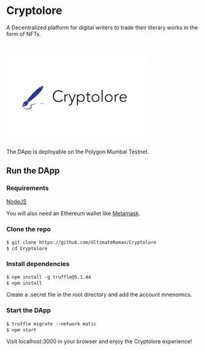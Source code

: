 # Cryptolore
A Decentralized platform for digital writers to trade their literary works in the form of NFTs.

<br/>

![Logo](/src/logo.png?raw=true)

The DApp is deployable on the Polygon Mumbai Testnet.

## Run the DApp

### Requirements

[NodeJS](https://nodejs.org/en/download/)

You will also need an Ethereum wallet like [Metamask](https://www.metamask.io/).

### Clone the repo

```
$ git clone https://github.com/UltimateRoman/Cryptolore
$ cd Cryptolore
```

### Install dependencies

```
$ npm install -g truffle@5.1.44
$ npm install
```

Create a .secret file in the root directory and add the account mnenomics.

### Start the DApp

```
$ truffle migrate --network matic
$ npm start
```

Visit localhost:3000 in your browser and enjoy the Cryptolore experience!
